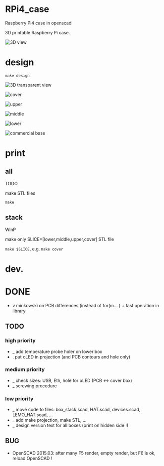 # RPi4_case

Raspberry Pi4 case in openscad

3D printable Raspberry Pi case.

![3D view](3Dview.png)

# design

`make design`

![3D transparent view](3Dview_tranparent.png)

![cover](box_cover.png)

![upper](box_upper.png)

![middle](box_middle.png)

![lower](box_lower.png)

![commercial base](base_box.png)

# print

## all

TODO

make STL files

`make`

## stack

WinP

make only SLICE=[lower,middle,upper,cover] STL file

`make $SLICE`, e.g. `make cover`

# dev.

# DONE

- v minkowski on PCB differences (instead of for(m... ) + fast operation in library

## TODO

### high priority

- _ add temperature probe holer on lower box
- . put oLED in projection (and PCB contours and hole only)

### medium priority

- _ check sizes: USB, Eth, hole for oLED (PCB <-> cover box)
- _ screwing procedure

### low priority

- _ move code to files: box_stack.scad, HAT.scad, devices.scad, LEMO_HAT.scad, ...
- _ add make projection, make STL, ...
- _ design version text for all boxes (print on hidden side !)

## BUG

- OpenSCAD 2015.03: after many F5 render, empty render, but F6 is ok, reload OpenSCAD !
